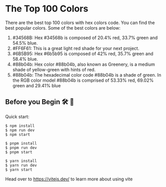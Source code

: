 # The Top 100 Colors

There are the best top 100 colors with hex colors code. You can find the best popular colors.
Some of the best colors are below:

1. #34568B: Hex #34568b is composed of 20.4% red, 33.7% green and 54.5% blue. 
2. #FF6F61: This is a great light red shade for your next project.
3. #6B5B95: Hex #6b5b95 is composed of 42% red, 35.7% green and 58.4% blue.
4. #88b04b: Hex color #88b04b, also known as Greenery, is a medium shade of yellow-green with hints of red. 
5. #88b04b: The hexadecimal color code #88b04b is a shade of green. In the RGB color model #88b04b is comprised of 
            53.33%  red, 69.02% green and 29.41% blue


## Before you Begin 🛠 🔨

Quick start:

```
$ npm install
$ npm run dev
$ npm start
```

```
$ pnpm install
$ pnpm run dev
$ pnpm start
```

```
$ yarn install
$ yarn run dev
$ yarn start
```


Head over to https://vitejs.dev/ to learn more about using vite
